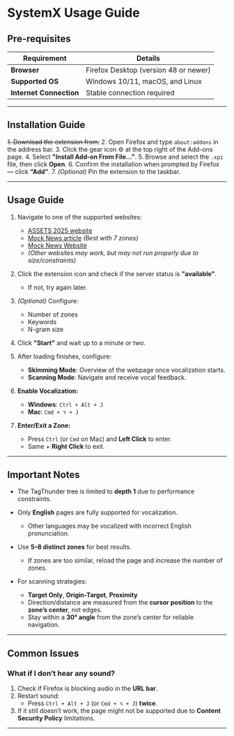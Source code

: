 # SystemX Usage Guide

## Pre-requisites

| Requirement            | Details                                         |
|------------------------|-------------------------------------------------|
| **Browser**            | Firefox Desktop (version 48 or newer)          |
| **Supported OS**       | Windows 10/11, macOS, and Linux                 |
| **Internet Connection**| Stable connection required                      |

---

## Installation Guide

~~1. Download the extension from:~~
2. Open Firefox and type `about:addons` in the address bar.
3. Click the gear icon ⚙ at the top right of the Add-ons page.
4. Select **"Install Add-on From File…"**.
5. Browse and select the `.xpi` file, then click **Open**.
6. Confirm the installation when prompted by Firefox — click **“Add”**.
7. *(Optional)* Pin the extension to the taskbar.

---

## Usage Guide

1. Navigate to one of the supported websites:
   - [ASSETS 2025 website](https://assets25.sigaccess.org/)
   - [Mock News article](https://article-tagthunder.netlify.app/) *(Best with 7 zones)*
   - [Mock News Website](https://news-tagthunder.netlify.app/)
   - *(Other websites may work, but may not run properly due to size/constraints)*

2. Click the extension icon and check if the server status is **"available"**.
   - If not, try again later.

3. *(Optional)* Configure:
   - Number of zones
   - Keywords
   - N-gram size

4. Click **"Start"** and wait up to a minute or two.

5. After loading finishes, configure:
   - **Skimming Mode**: Overview of the webpage once vocalization starts.
   - **Scanning Mode**: Navigate and receive vocal feedback.

6. **Enable Vocalization:**
   - **Windows**: `Ctrl + Alt + J`
   - **Mac**: `Cmd + ⌥ + J`

7. **Enter/Exit a Zone:**
   - Press `Ctrl` (or `Cmd` on Mac) and **Left Click** to enter.
   - Same + **Right Click** to exit.

---

## Important Notes

- The TagThunder tree is limited to **depth 1** due to performance constraints.
- Only **English** pages are fully supported for vocalization.
  - Other languages may be vocalized with incorrect English pronunciation.
- Use **5–8 distinct zones** for best results.
  - If zones are too similar, reload the page and increase the number of zones.

- For scanning strategies:
  - **Target Only**, **Origin-Target**, **Proximity**
  - Direction/distance are measured from the **cursor position** to the **zone’s center**, not edges.
  - Stay within a **30° angle** from the zone’s center for reliable navigation.

---

## Common Issues

### What if I don’t hear any sound?

1. Check if Firefox is blocking audio in the **URL bar**.
2. Restart sound:
   - Press `Ctrl + Alt + J` (or `Cmd + ⌥ + J`) **twice**.
3. If it still doesn’t work, the page might not be supported due to **Content Security Policy** limitations.

---
